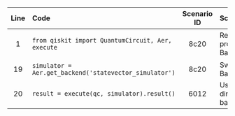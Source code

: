 | Line | Code | Scenario ID | Scenario | Artifact | Refactoring |
| :--: | :--- | :---------: | :------- | :------- | :---------- |
| 1 | `from qiskit import QuantumCircuit, Aer, execute` | 8c20 | Replace deprecated Aer provider with BasicProvider/BasicSimulator | `qiskit.providers.basicaer.Aer` | `from qiskit import QuantumCircuit; from qiskit.providers.basic_provider import BasicSimulator` |
| 19 | `simulator = Aer.get_backend('statevector_simulator')` | 8c20 | Switch to new BasicSimulator backend | `qiskit.providers.basicaer.StatevectorSimulatorPy` | `backend = BasicSimulator()` |
| 20 | `result = execute(qc, simulator).result()` | 6012 | Use Statevector object directly instead of executing backend | `result.get_statevector()` | `statevector = Statevector(qc)` |